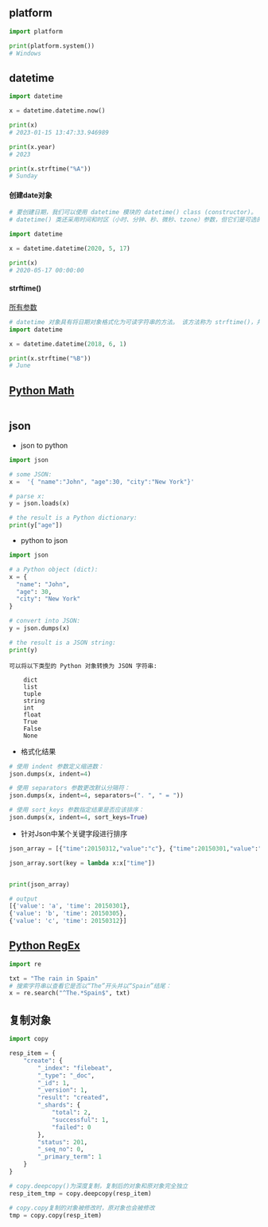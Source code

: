 ## platform
```python
import platform

print(platform.system())
# Windows
```

## datetime
```python
import datetime

x = datetime.datetime.now()

print(x)
# 2023-01-15 13:47:33.946989

print(x.year)
# 2023

print(x.strftime("%A"))
# Sunday
```
#### 创建date对象
```python
# 要创建日期，我们可以使用 datetime 模块的 datetime() class (constructor)。 datetime() 类需要三个参数来创建日期：年、月、日。
# datetime() 类还采用时间和时区（小时、分钟、秒、微秒、tzone）参数，但它们是可选的，并且默认值为 0（时区为无）。

import datetime

x = datetime.datetime(2020, 5, 17)

print(x)
# 2020-05-17 00:00:00
```

#### strftime()
[所有参数](https://devcom.w3schools.com/python/python_datetime.asp)
```python
# datetime 对象具有将日期对象格式化为可读字符串的方法。 该方法称为 strftime()，并采用一个参数 format 来指定返回字符串的格式
import datetime

x = datetime.datetime(2018, 6, 1)

print(x.strftime("%B"))
# June
```


## [Python Math](https://devcom.w3schools.com/python/python_math.asp)
```python

```

## json

- json to python
```python
import json

# some JSON:
x =  '{ "name":"John", "age":30, "city":"New York"}'

# parse x:
y = json.loads(x)

# the result is a Python dictionary:
print(y["age"])
```

- python to json
```python
import json

# a Python object (dict):
x = {
  "name": "John",
  "age": 30,
  "city": "New York"
}

# convert into JSON:
y = json.dumps(x)

# the result is a JSON string:
print(y)
```

    可以将以下类型的 Python 对象转换为 JSON 字符串:

        dict
        list
        tuple
        string
        int
        float
        True
        False
        None

- 格式化结果
```python
# 使用 indent 参数定义缩进数：
json.dumps(x, indent=4)

# 使用 separators 参数更改默认分隔符：
json.dumps(x, indent=4, separators=(". ", " = "))

# 使用 sort_keys 参数指定结果是否应该排序：
json.dumps(x, indent=4, sort_keys=True)
```

- 针对Json中某个关键字段进行排序
```python
json_array = [{"time":20150312,"value":"c"}, {"time":20150301,"value":"a"}, {"time":20150305,"value":"b"}]

json_array.sort(key = lambda x:x["time"])


print(json_array)

# output
[{'value': 'a', 'time': 20150301}, 
{'value': 'b', 'time': 20150305}, 
{'value': 'c', 'time': 20150312}]
```


## [Python RegEx](https://devcom.w3schools.com/python/python_regex.asp)
```python
import re

txt = "The rain in Spain"
# 搜索字符串以查看它是否以“The”开头并以“Spain”结尾：
x = re.search("^The.*Spain$", txt)
```

## 复制对象


```python
import copy

resp_item = {
    "create": {
        "_index": "filebeat",
        "_type": "_doc",
        "_id": 1,
        "_version": 1,
        "result": "created",
        "_shards": {
            "total": 2,
            "successful": 1,
            "failed": 0
        },
        "status": 201,
        "_seq_no": 0,
        "_primary_term": 1
    }
}

# copy.deepcopy()为深度复制，复制后的对象和原对象完全独立
resp_item_tmp = copy.deepcopy(resp_item)

# copy.copy复制的对象被修改时，原对象也会被修改
tmp = copy.copy(resp_item)
```




